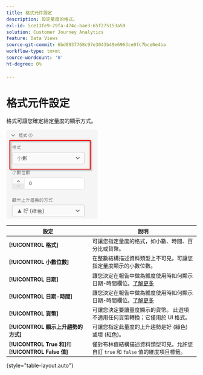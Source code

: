 ```yaml
---
title: 格式元件設定
description: 設定量度的格式。
exl-id: 5ce13fe9-29fa-474c-bae3-65f275153a59
solution: Customer Journey Analytics
feature: Data Views
source-git-commit: 6bd8937768c97e3043b49e6963ce0fc7bce0e4ba
workflow-type: tm+mt
source-wordcount: '0'
ht-degree: 0%

---
```


# 格式元件設定

格式可讓您確定給定量度的顯示方式。

![格式設定](../assets/format-settings.png)

| 設定 | 說明 |
| --- | --- |
| **[!UICONTROL 格式]** | 可讓您指定量度的格式，如小數、時間、百分比或貨幣。 |
| **[!UICONTROL 小數位數]** | 在整數結構描述資料類型上不可見。可讓您指定量度顯示的小數位數。 |
| **[!UICONTROL 日期]** | 讓您決定在報告中做為維度使用時如何顯示日期-時間欄位。[了解更多](https://experienceleague.adobe.com/docs/analytics-platform/using/cja-dataviews/data-views-usecases.html?lang=zh-Hant#date) |
| **[!UICONTROL 日期-時間]** | 讓您決定在報告中做為維度使用時如何顯示日期-時間欄位。[了解更多](https://experienceleague.adobe.com/docs/analytics-platform/using/cja-dataviews/data-views-usecases.html?lang=en#date) |
| **[!UICONTROL 貨幣]** | 可讓您決定要讓量度顯示的貨幣。 此選項不適用任何貨幣轉換；它僅用於 UI 格式。 |
| **[!UICONTROL 顯示上升趨勢的方式]** | 可讓您指定此量度的上升趨勢是好 (綠色) 或壞 (紅色)。 |
| **[!UICONTROL True 和]**&#x200B;和 **[!UICONTROL False 值]** | 僅對布林值結構描述資料類型可見。允許您自訂 `true` 和 `false` 值的維度項目標籤。 |

{style=&quot;table-layout:auto&quot;}
